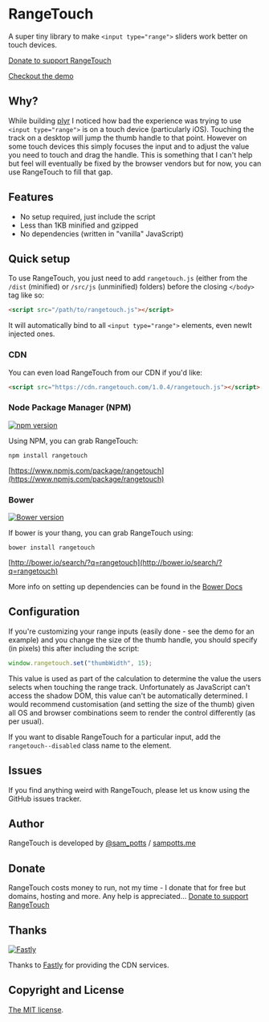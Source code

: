 # RangeTouch
A super tiny library to make `<input type="range">` sliders work better on touch devices.

[Donate to support RangeTouch](#donate)

[Checkout the demo](https://rangetouch.com)

## Why?
While building [plyr](https://plyr.io) I noticed how bad the experience was trying to use `<input type="range">` is on a touch device (particularly iOS). Touching the track on a desktop will jump the thumb handle to that point. However on some touch devices this simply focuses the input and to adjust the value you need to touch and drag the handle. This is something that I can't help but feel will eventually be fixed by the browser vendors but for now, you can use RangeTouch to fill that gap.

## Features
- No setup required, just include the script
- Less than 1KB minified and gzipped
- No dependencies (written in "vanilla" JavaScript)

## Quick setup
To use RangeTouch, you just need to add `rangetouch.js` (either from the `/dist` (minified) or `/src/js` (unminified) folders) before the closing `</body>` tag like so:
```html
<script src="/path/to/rangetouch.js"></script>
```
It will automatically bind to all `<input type="range">` elements, even newlt injected ones.

### CDN
You can even load RangeTouch from our CDN if you'd like:
```html
<script src="https://cdn.rangetouch.com/1.0.4/rangetouch.js"></script>
```

### Node Package Manager (NPM)
[![npm version](https://badge.fury.io/js/rangetouch.svg)](https://badge.fury.io/js/rangetouch)

Using NPM, you can grab RangeTouch:
```
npm install rangetouch
```
[https://www.npmjs.com/package/rangetouch](https://www.npmjs.com/package/rangetouch)

### Bower
[![Bower version](https://badge.fury.io/bo/rangetouch.svg)](https://badge.fury.io/bo/rangetouch)

If bower is your thang, you can grab RangeTouch using:
```
bower install rangetouch
```
[http://bower.io/search/?q=rangetouch](http://bower.io/search/?q=rangetouch)

More info on setting up dependencies can be found in the [Bower Docs](http://bower.io/docs/creating-packages/#maintaining-dependencies)

## Configuration
If you're customizing your range inputs (easily done - see the demo for an example) and you change the size of the thumb handle, you should specify (in pixels) this after including the script:

```javascript
window.rangetouch.set("thumbWidth", 15);
```

This value is used as part of the calculation to determine the value the users selects when touching the range track. Unfortunately as JavaScript can't access the shadow DOM, this value can't be automatically determined. I would recommend customisation (and setting the size of the thumb) given all OS and browser combinations seem to render the control differently (as per usual).

If you want to disable RangeTouch for a particular input, add the `rangetouch--disabled` class name to the element.

## Issues
If you find anything weird with RangeTouch, please let us know using the GitHub issues tracker.

## Author
RangeTouch is developed by [@sam_potts](https://twitter.com/sam_potts) / [sampotts.me](http://sampotts.me)

## Donate
RangeTouch costs money to run, not my time - I donate that for free but domains, hosting and more. Any help is appreciated...
[Donate to support RangeTouch](https://www.paypal.me/pottsy/20usd)

## Thanks
[![Fastly](https://www.fastly.com/sites/all/themes/custom/fastly2016/logo.png)](https://www.fastly.com/)

Thanks to [Fastly](https://www.fastly.com/) for providing the CDN services.

## Copyright and License
[The MIT license](license.md).

